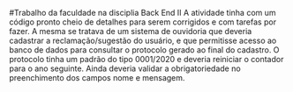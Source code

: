 #Trabalho da faculdade na disciplia Back End II
A atividade tinha com um código pronto cheio de detalhes para serem corrigidos e com tarefas por fazer. 
A mesma se tratava de um sistema de ouvidoria que deveria cadastrar a reclamação/sugestão do usuário, e que permitisse acesso ao banco de dados para consultar o protocolo gerado ao final do cadastro. 
O protocolo tinha um padrão do tipo 0001/2020 e deveria reiniciar o contador para o ano seguinte. Ainda deveria validar a obrigatoriedade no preenchimento dos campos nome e mensagem.

